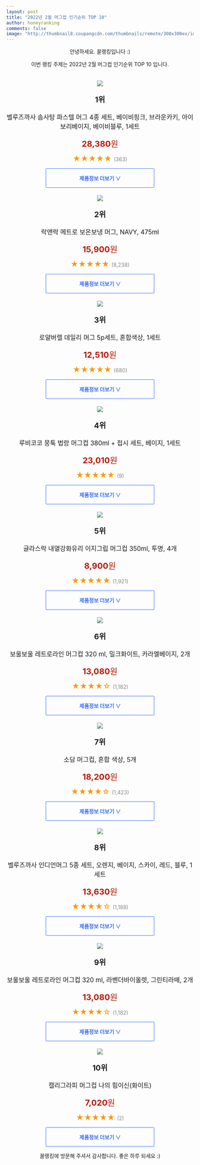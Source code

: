 ```yaml
--- 
layout: post 
title: "2022년 2월 머그컵 인기순위 TOP 10" 
author: honeyranking 
comments: false 
image: "http://thumbnail8.coupangcdn.com/thumbnails/remote/300x300ex/image/retail/images/2020/06/15/10/5/e8c6dbde-3693-4ff9-84de-ed391890cb1b.jpg" 
--- 
```

<p style="text-align: center;">안녕하세요. 꿀랭킹입니다 :)</p> <p style="text-align: center;">이번 랭킹 주제는 2022년 2월 머그컵 인기순위 TOP 10 입니다.</p><center><img src="http://thumbnail8.coupangcdn.com/thumbnails/remote/300x300ex/image/retail/images/2020/06/15/10/5/e8c6dbde-3693-4ff9-84de-ed391890cb1b.jpg" style="margin-top:20px" /></center> <p style="text-align: center; font-size: 20px"><b>1위</b></p> <p style="text-align: center; font-size: 17px">벨루즈까사 솜사탕 파스텔 머그 4종 세트, 베이비핑크, 브라운카키, 아이보리베이지, 베이비블루, 1세트</p> <p style="text-align: center;"><span style="color: #b61800; font-size: 22px;"><b>28,380</b>원</span></p> <p style="text-align: center;"><span style="color: #ff9600; font-size: 20px;">★★★★★ </span><span style="color: #878787;">(363)</span></p> <center><a href="https://link.coupang.com/a/jE9yW"> <div style="font-size: 14px; display: inline-block; padding: 15px 90px; color: #346aff; border-radius: 2px; border: 1px solid #346aff; cursor: pointer;"><b>제품정보 더보기 &or;</b></div> </a></center><center><img src="http://thumbnail8.coupangcdn.com/thumbnails/remote/300x300ex/image/retail/images/1625670957969725-07aa2340-5195-4fec-af27-5057f1ac28a3.jpg" style="margin-top:20px" /></center> <p style="text-align: center; font-size: 20px"><b>2위</b></p> <p style="text-align: center; font-size: 17px">락앤락 메트로 보온보냉 머그, NAVY, 475ml</p> <p style="text-align: center;"><span style="color: #b61800; font-size: 22px;"><b>15,900</b>원</span></p> <p style="text-align: center;"><span style="color: #ff9600; font-size: 20px;">★★★★★ </span><span style="color: #878787;">(8,238)</span></p> <center><a href="https://link.coupang.com/a/jE9yX"> <div style="font-size: 14px; display: inline-block; padding: 15px 90px; color: #346aff; border-radius: 2px; border: 1px solid #346aff; cursor: pointer;"><b>제품정보 더보기 &or;</b></div> </a></center><center><img src="http://thumbnail9.coupangcdn.com/thumbnails/remote/300x300ex/image/retail/images/176638497271930-00160691-3e04-4b6f-8961-98a4bfa857d7.jpg" style="margin-top:20px" /></center> <p style="text-align: center; font-size: 20px"><b>3위</b></p> <p style="text-align: center; font-size: 17px">로얄버렐 데일리 머그 5p세트, 혼합색상, 1세트</p> <p style="text-align: center;"><span style="color: #b61800; font-size: 22px;"><b>12,510</b>원</span></p> <p style="text-align: center;"><span style="color: #ff9600; font-size: 20px;">★★★★★ </span><span style="color: #878787;">(680)</span></p> <center><a href="https://link.coupang.com/a/jE9yY"> <div style="font-size: 14px; display: inline-block; padding: 15px 90px; color: #346aff; border-radius: 2px; border: 1px solid #346aff; cursor: pointer;"><b>제품정보 더보기 &or;</b></div> </a></center><center><img src="http://thumbnail9.coupangcdn.com/thumbnails/remote/300x300ex/image/rs_quotation_api/uyiubtwb/d22103d2a23c4effa762d62e9827615c.jpg" style="margin-top:20px" /></center> <p style="text-align: center; font-size: 20px"><b>4위</b></p> <p style="text-align: center; font-size: 17px">루비코코 뭉툭 법랑 머그컵 380ml + 접시 세트, 베이지, 1세트</p> <p style="text-align: center;"><span style="color: #b61800; font-size: 22px;"><b>23,010</b>원</span></p> <p style="text-align: center;"><span style="color: #ff9600; font-size: 20px;">★★★★★ </span><span style="color: #878787;">(9)</span></p> <center><a href="https://link.coupang.com/a/jE9y0"> <div style="font-size: 14px; display: inline-block; padding: 15px 90px; color: #346aff; border-radius: 2px; border: 1px solid #346aff; cursor: pointer;"><b>제품정보 더보기 &or;</b></div> </a></center><center><img src="http://thumbnail7.coupangcdn.com/thumbnails/remote/300x300ex/image/retail/images/2020/08/14/12/4/8cc94f8e-8a99-4991-b582-bd793d5eee65.jpg" style="margin-top:20px" /></center> <p style="text-align: center; font-size: 20px"><b>5위</b></p> <p style="text-align: center; font-size: 17px">글라스락 내열강화유리 이지그립 머그컵 350ml, 투명, 4개</p> <p style="text-align: center;"><span style="color: #b61800; font-size: 22px;"><b>8,900</b>원</span></p> <p style="text-align: center;"><span style="color: #ff9600; font-size: 20px;">★★★★★ </span><span style="color: #878787;">(1,921)</span></p> <center><a href="undefined"> <div style="font-size: 14px; display: inline-block; padding: 15px 90px; color: #346aff; border-radius: 2px; border: 1px solid #346aff; cursor: pointer;"><b>제품정보 더보기 &or;</b></div> </a></center><center><img src="http://thumbnail7.coupangcdn.com/thumbnails/remote/300x300ex/image/retail/images/875651626535696-aaa9b823-7ca4-449e-8fb4-ff6e75cb7883.jpg" style="margin-top:20px" /></center> <p style="text-align: center; font-size: 20px"><b>6위</b></p> <p style="text-align: center; font-size: 17px">보울보울 레트로라인 머그컵 320 ml, 밀크화이트, 카라멜베이지, 2개</p> <p style="text-align: center;"><span style="color: #b61800; font-size: 22px;"><b>13,080</b>원</span></p> <p style="text-align: center;"><span style="color: #ff9600; font-size: 20px;">★★★★☆ </span><span style="color: #878787;">(1,182)</span></p> <center><a href="https://link.coupang.com/a/jE9y2"> <div style="font-size: 14px; display: inline-block; padding: 15px 90px; color: #346aff; border-radius: 2px; border: 1px solid #346aff; cursor: pointer;"><b>제품정보 더보기 &or;</b></div> </a></center><center><img src="http://thumbnail10.coupangcdn.com/thumbnails/remote/300x300ex/image/retail/images/12037478184006-2f14fcb0-d86c-4523-b796-6abb7d4d34b0.jpg" style="margin-top:20px" /></center> <p style="text-align: center; font-size: 20px"><b>7위</b></p> <p style="text-align: center; font-size: 17px">소담 머그컵, 혼합 색상, 5개</p> <p style="text-align: center;"><span style="color: #b61800; font-size: 22px;"><b>18,200</b>원</span></p> <p style="text-align: center;"><span style="color: #ff9600; font-size: 20px;">★★★★☆ </span><span style="color: #878787;">(1,423)</span></p> <center><a href="https://link.coupang.com/a/jE9y3"> <div style="font-size: 14px; display: inline-block; padding: 15px 90px; color: #346aff; border-radius: 2px; border: 1px solid #346aff; cursor: pointer;"><b>제품정보 더보기 &or;</b></div> </a></center><center><img src="http://thumbnail6.coupangcdn.com/thumbnails/remote/300x300ex/image/retail/images/363143247732238-d510f635-1ea7-42f5-ad76-d4cef1d2794d.jpg" style="margin-top:20px" /></center> <p style="text-align: center; font-size: 20px"><b>8위</b></p> <p style="text-align: center; font-size: 17px">벨루즈까사 인디언머그 5종 세트, 오렌지, 베이지, 스카이, 레드, 블루, 1세트</p> <p style="text-align: center;"><span style="color: #b61800; font-size: 22px;"><b>13,630</b>원</span></p> <p style="text-align: center;"><span style="color: #ff9600; font-size: 20px;">★★★★☆ </span><span style="color: #878787;">(1,188)</span></p> <center><a href="https://link.coupang.com/a/jE9y4"> <div style="font-size: 14px; display: inline-block; padding: 15px 90px; color: #346aff; border-radius: 2px; border: 1px solid #346aff; cursor: pointer;"><b>제품정보 더보기 &or;</b></div> </a></center><center><img src="http://thumbnail9.coupangcdn.com/thumbnails/remote/300x300ex/image/retail/images/6401643426476-8478d7c1-3889-49cd-b044-1e8d1c5a90ac.jpg" style="margin-top:20px" /></center> <p style="text-align: center; font-size: 20px"><b>9위</b></p> <p style="text-align: center; font-size: 17px">보울보울 레트로라인 머그컵 320 ml, 라벤더바이올렛, 그린티라떼, 2개</p> <p style="text-align: center;"><span style="color: #b61800; font-size: 22px;"><b>13,080</b>원</span></p> <p style="text-align: center;"><span style="color: #ff9600; font-size: 20px;">★★★★☆ </span><span style="color: #878787;">(1,182)</span></p> <center><a href="https://link.coupang.com/a/jE9y5"> <div style="font-size: 14px; display: inline-block; padding: 15px 90px; color: #346aff; border-radius: 2px; border: 1px solid #346aff; cursor: pointer;"><b>제품정보 더보기 &or;</b></div> </a></center><center><img src="http://thumbnail10.coupangcdn.com/thumbnails/remote/300x300ex/image/retail/images/2016/01/14/18/6/049340f4-9279-4521-b2c4-dc0c9ff358f0.jpg" style="margin-top:20px" /></center> <p style="text-align: center; font-size: 20px"><b>10위</b></p> <p style="text-align: center; font-size: 17px">캘리그라피 머그컵 나의 힘이신(화이트)</p> <p style="text-align: center;"><span style="color: #b61800; font-size: 22px;"><b>7,020</b>원</span></p> <p style="text-align: center;"><span style="color: #ff9600; font-size: 20px;">★★★★★ </span><span style="color: #878787;">(2)</span></p> <center><a href="https://link.coupang.com/a/jE9y6"> <div style="font-size: 14px; display: inline-block; padding: 15px 90px; color: #346aff; border-radius: 2px; border: 1px solid #346aff; cursor: pointer;"><b>제품정보 더보기 &or;</b></div> </a></center> <p style="text-align: center;">꿀랭킹에 방문해 주셔서 감사합니다. 좋은 하루 되세요 :)</p>
